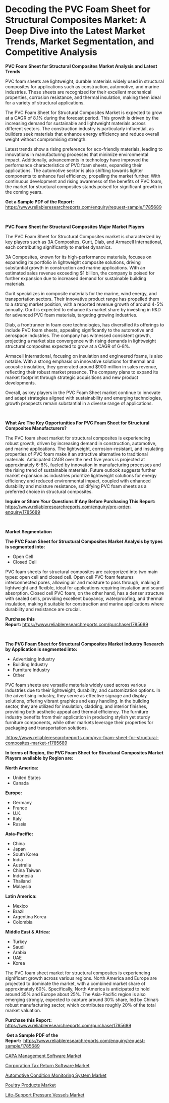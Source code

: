 <p><h1>Decoding the PVC Foam Sheet for Structural Composites Market: A Deep Dive into the Latest Market Trends, Market Segmentation, and Competitive Analysis</h1></p><p><strong>PVC Foam Sheet for Structural Composites Market Analysis and Latest Trends</strong></p>
<p><p>PVC foam sheets are lightweight, durable materials widely used in structural composites for applications such as construction, automotive, and marine industries. These sheets are recognized for their excellent mechanical properties, corrosion resistance, and thermal insulation, making them ideal for a variety of structural applications. </p><p>The PVC Foam Sheet for Structural Composites Market is expected to grow at a CAGR of 8.1% during the forecast period. This growth is driven by the increasing demand for sustainable and lightweight materials across different sectors. The construction industry is particularly influential, as builders seek materials that enhance energy efficiency and reduce overall weight without compromising strength.</p><p>Latest trends show a rising preference for eco-friendly materials, leading to innovations in manufacturing processes that minimize environmental impact. Additionally, advancements in technology have improved the performance characteristics of PVC foam sheets, expanding their applications. The automotive sector is also shifting towards lighter components to enhance fuel efficiency, propelling the market further. With continuous development and rising awareness of the benefits of PVC foam, the market for structural composites stands poised for significant growth in the coming years.</p></p>
<p><strong>Get a Sample PDF of the Report:&nbsp;</strong> <a href="https://www.reliableresearchreports.com/enquiry/request-sample/1785689?utm_campaign=38&utm_medium=2&utm_source=Github&utm_content=ia&utm_term=09102024&utm_id=pvc-foam-sheet-for-structural-composites">https://www.reliableresearchreports.com/enquiry/request-sample/1785689</a></p>
<p>&nbsp;</p>
<p><strong>PVC Foam Sheet for Structural Composites Major Market Players</strong></p>
<p><p>The PVC Foam Sheet for Structural Composites market is characterized by key players such as 3A Composites, Gurit, Diab, and Armacell International, each contributing significantly to market dynamics. </p><p>3A Composites, known for its high-performance materials, focuses on expanding its portfolio in lightweight composite solutions, driving substantial growth in construction and marine applications. With an estimated sales revenue exceeding $1 billion, the company is poised for further expansion due to increased demand for sustainable building materials.</p><p>Gurit specializes in composite materials for the marine, wind energy, and transportation sectors. Their innovative product range has propelled them to a strong market position, with a reported revenue growth of around 4-5% annually. Gurit is expected to enhance its market share by investing in R&D for advanced PVC foam materials, targeting growing industries.</p><p>Diab, a frontrunner in foam core technologies, has diversified its offerings to include PVC foam sheets, appealing significantly to the automotive and aerospace industries. The company has witnessed consistent growth, projecting a market size convergence with rising demands in lightweight structural composites expected to grow at a CAGR of 6-8%.</p><p>Armacell International, focusing on insulation and engineered foams, is also notable. With a strong emphasis on innovative solutions for thermal and acoustic insulation, they generated around $900 million in sales revenue, reflecting their robust market presence. The company plans to expand its market footprint through strategic acquisitions and new product developments.</p><p>Overall, as key players in the PVC Foam Sheet market continue to innovate and adapt strategies aligned with sustainability and emerging technologies, growth prospects remain substantial in a diverse range of applications.</p></p>
<p>&nbsp;</p>
<p><strong>What Are The Key Opportunities For PVC Foam Sheet for Structural Composites Manufacturers?</strong></p>
<p><p>The PVC foam sheet market for structural composites is experiencing robust growth, driven by increasing demand in construction, automotive, and marine applications. The lightweight, corrosion-resistant, and insulating properties of PVC foam make it an attractive alternative to traditional materials. Anticipated CAGR over the next five years is projected at approximately 6-8%, fueled by innovation in manufacturing processes and the rising trend of sustainable materials. Future outlook suggests further market expansion as industries prioritize lightweight solutions for energy efficiency and reduced environmental impact, coupled with enhanced durability and moisture resistance, solidifying PVC foam sheets as a preferred choice in structural composites.</p></p>
<p><strong>Inquire or Share Your Questions If Any Before Purchasing This Report:</strong> <a href="https://www.reliableresearchreports.com/enquiry/pre-order-enquiry/1785689?utm_campaign=38&utm_medium=2&utm_source=Github&utm_content=ia&utm_term=09102024&utm_id=pvc-foam-sheet-for-structural-composites">https://www.reliableresearchreports.com/enquiry/pre-order-enquiry/1785689</a></p>
<p>&nbsp;</p>
<p><strong>Market Segmentation</strong></p>
<p><strong>The PVC Foam Sheet for Structural Composites Market Analysis by types is segmented into:</strong></p>
<p><ul><li>Open Cell</li><li>Closed Cell</li></ul></p>
<p><p>PVC foam sheets for structural composites are categorized into two main types: open cell and closed cell. Open cell PVC foam features interconnected pores, allowing air and moisture to pass through, making it lightweight and flexible, ideal for applications requiring insulation and sound absorption. Closed cell PVC foam, on the other hand, has a denser structure with sealed cells, providing excellent buoyancy, waterproofing, and thermal insulation, making it suitable for construction and marine applications where durability and resistance are crucial.</p></p>
<p><strong>Purchase this Report:&nbsp;</strong><a href="https://www.reliableresearchreports.com/purchase/1785689?utm_campaign=38&utm_medium=2&utm_source=Github&utm_content=ia&utm_term=09102024&utm_id=pvc-foam-sheet-for-structural-composites">https://www.reliableresearchreports.com/purchase/1785689</a></p>
<p>&nbsp;</p>
<p><strong>The PVC Foam Sheet for Structural Composites Market Industry Research by Application is segmented into:</strong></p>
<p><ul><li>Advertising Industry</li><li>Building Industry</li><li>Furniture Industry</li><li>Other</li></ul></p>
<p><p>PVC foam sheets are versatile materials widely used across various industries due to their lightweight, durability, and customization options. In the advertising industry, they serve as effective signage and display solutions, offering vibrant graphics and easy handling. In the building sector, they are utilized for insulation, cladding, and interior finishes, providing both aesthetic appeal and thermal efficiency. The furniture industry benefits from their application in producing stylish yet sturdy furniture components, while other markets leverage their properties for packaging and transportation solutions.</p></p>
<p><a href="https://www.reliableresearchreports.com/pvc-foam-sheet-for-structural-composites-market-r1785689?utm_campaign=38&utm_medium=2&utm_source=Github&utm_content=ia&utm_term=09102024&utm_id=pvc-foam-sheet-for-structural-composites">&nbsp;https://www.reliableresearchreports.com/pvc-foam-sheet-for-structural-composites-market-r1785689</a></p>
<p><strong>In terms of Region, the PVC Foam Sheet for Structural Composites Market Players available by Region are:</strong></p>
<p>
    <p> <strong> North America: </strong>
        <ul>
            <li>United States</li>
            <li>Canada</li>
        </ul>
        </p> 
    <p> <strong> Europe: </strong>
        <ul>
            <li>Germany</li>
            <li>France</li>
            <li>U.K.</li>
            <li>Italy</li>
            <li>Russia</li>
        </ul>
        </p> 
    <p> <strong> Asia-Pacific: </strong>
        <ul>
            <li>China</li>
            <li>Japan</li>
            <li>South Korea</li>
            <li>India</li>
            <li>Australia</li>
            <li>China Taiwan</li>
            <li>Indonesia</li>
            <li>Thailand</li>
            <li>Malaysia</li>
        </ul>
        </p> 
    <p> <strong> Latin America: </strong>
        <ul>
            <li>Mexico</li>
            <li>Brazil</li>
            <li>Argentina Korea</li>
            <li>Colombia</li>
        </ul>
        </p> 
    <p> <strong> Middle East & Africa: </strong>
        <ul>
            <li>Turkey</li>
            <li>Saudi</li>
            <li>Arabia</li>
            <li>UAE</li>
            <li>Korea</li>
        </ul>
    </p>
    </p>
<p><p>The PVC foam sheet market for structural composites is experiencing significant growth across various regions. North America and Europe are projected to dominate the market, with a combined market share of approximately 60%. Specifically, North America is anticipated to hold around 35% and Europe about 25%. The Asia-Pacific region is also emerging strongly, expected to capture around 30% share, led by China’s robust manufacturing sector, which contributes roughly 20% of the total market valuation.</p></p>
<p><strong>Purchase this Report: </strong><a href="https://www.reliableresearchreports.com/purchase/1785689?utm_campaign=38&utm_medium=2&utm_source=Github&utm_content=ia&utm_term=09102024&utm_id=pvc-foam-sheet-for-structural-composites">https://www.reliableresearchreports.com/purchase/1785689</a></p>
<p>&nbsp;<strong>Get a Sample PDF of the Report:&nbsp;&nbsp;</strong><a href="https://www.reliableresearchreports.com/enquiry/request-sample/1785689?utm_campaign=38&utm_medium=2&utm_source=Github&utm_content=ia&utm_term=09102024&utm_id=pvc-foam-sheet-for-structural-composites">https://www.reliableresearchreports.com/enquiry/request-sample/1785689</a></p>
<p><strong></strong></p>
<p><p><a href="https://www.linkedin.com/pulse/capa-management-software-market-size-share-analysis-growth-rjohe?utm_campaign=38&utm_medium=2&utm_source=Github&utm_content=ia&utm_term=09102024&utm_id=pvc-foam-sheet-for-structural-composites">CAPA Management Software Market</a></p><p><a href="https://www.linkedin.com/pulse/investing-corporation-tax-return-software-market-trends-kwnne?utm_campaign=38&utm_medium=2&utm_source=Github&utm_content=ia&utm_term=09102024&utm_id=pvc-foam-sheet-for-structural-composites">Corporation Tax Return Software Market</a></p><p><a href="https://github.com/mac1evjen/Market-Research-Report-List-1/blob/main/automotive-condition-monitoring-system-market.md?utm_campaign=38&utm_medium=2&utm_source=Github&utm_content=ia&utm_term=09102024&utm_id=pvc-foam-sheet-for-structural-composites">Automotive Condition Monitoring System Market</a></p><p><a href="https://issuu.com/reportprime-2/docs/poultry-products-market-size-2030.p_dc0a824d9830ee?utm_campaign=38&utm_medium=2&utm_source=Github&utm_content=ia&utm_term=09102024&utm_id=pvc-foam-sheet-for-structural-composites">Poultry Products Market</a></p><p><a href="https://github.com/delorasywf/Market-Research-Report-List-1/blob/main/life-support-pressure-vessels-market.md?utm_campaign=38&utm_medium=2&utm_source=Github&utm_content=ia&utm_term=09102024&utm_id=pvc-foam-sheet-for-structural-composites">Life-Support Pressure Vessels Market</a></p></p>
